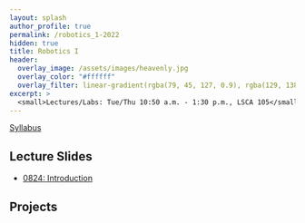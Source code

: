 ```yaml
---
layout: splash
author_profile: true
permalink: /robotics_1-2022
hidden: true
title: Robotics I
header:
  overlay_image: /assets/images/heavenly.jpg
  overlay_color: "#ffffff"
  overlay_filter: linear-gradient(rgba(79, 45, 127, 0.9), rgba(129, 138, 143, 0.5))
excerpt: >
  <small>Lectures/Labs: Tue/Thu 10:50 a.m. - 1:30 p.m., LSCA 105</small>
---
```

[Syllabus](/_docs/robotics_1-2022/syllabus.pdf)

## Lecture Slides
- [0824: Introduction](/_docs/robotics_1-2022/0825_intro.pdf)

## Projects
